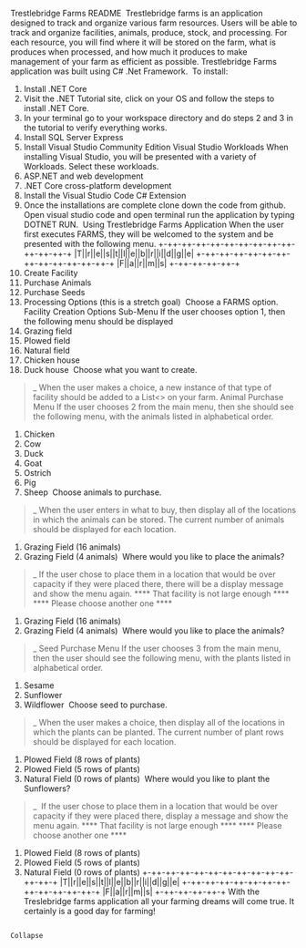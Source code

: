 Trestlebridge Farms README
​
Trestlebridge farms is an application designed to track and organize various farm resources.
Users will be able to track and organize facilities, animals, produce, stock, and processing.
For each resource, you will find where it will be stored on the farm, what is produces when processed, and how much it produces to make management of your farm as efficient as possible.
Trestlebridge Farms application was built using C# .Net Framework.
​
To install:
1. Install .NET Core
1.	Visit the .NET Tutorial site, click on your OS and follow the steps to install .NET Core.
2.	In your terminal go to your workspace directory and do steps 2 and 3 in the tutorial to verify everything works.
2. Install SQL Server Express
3. Install Visual Studio Community Edition
Visual Studio Workloads
When installing Visual Studio, you will be presented with a variety of Workloads. Select these workloads.
1.	ASP.NET and web development
2.	.NET Core cross-platform development
3.	Install the Visual Studio Code C# Extension
4. Once the installations are complete clone down the code from github.  Open visual studio code and  open terminal run the application by typing DOTNET RUN.
​
Using Trestlebridge Farms Application
When the user first executes FARMS, they will be welcomed to the system and be presented with the following menu.
 +-++-++-++-++-++-++-++-++-++-++-++-++-+
 |T||r||e||s||t||l||e||b||r||i||d||g||e|
 +-++-++-++-++-++-++-++-++-++-++-++-++-+
           |F||a||r||m||s|
           +-++-++-++-++-+
​
1. Create Facility
2. Purchase Animals
3. Purchase Seeds
4. Processing Options (this is a stretch goal)
​
Choose a FARMS option.
​
Facility Creation Options Sub-Menu
If the user chooses option 1, then the following menu should be displayed
1. Grazing field
2. Plowed field
3. Natural field
4. Chicken house
5. Duck house
​
Choose what you want to create.
> _
When the user makes a choice, a new instance of that type of facility should be added to a List<> on your farm.
Animal Purchase Menu
If the user chooses 2 from the main menu, then she should see the following menu, with the animals listed in alphabetical order.
1. Chicken
2. Cow
3. Duck
4. Goat
5. Ostrich
6. Pig
7. Sheep
​
Choose animals to purchase.
> _
When the user enters in what to buy, then display all of the locations in which the animals can be stored. The current number of animals should be displayed for each location.
1. Grazing Field (16 animals)
2. Grazing Field (4 animals)
​
Where would you like to place the animals?
> _
If the user chose to place them in a location that would be over capacity if they were placed there, there will be a display message and show the menu again.
**** That facility is not large enough ****
****     Please choose another one      ****
​
1. Grazing Field (16 animals)
2. Grazing Field (4 animals)
​
Where would you like to place the animals?
> _
Seed Purchase Menu
If the user chooses 3 from the main menu, then the user should see the following menu, with the plants listed in alphabetical order.
1. Sesame
2. Sunflower
3. Wildflower
​
Choose seed to purchase.
> _
When the user makes a choice, then display all of the locations in which the plants can be planted. The current number of plant rows should be displayed for each location.
1. Plowed Field (8 rows of plants)
2. Plowed Field (5 rows of plants)
3. Natural Field (0 rows of plants)
​
Where would you like to plant the Sunflowers?
> _
​
If the user chose to place them in a location that would be over capacity if they were placed there, display a message and show the menu again.
**** That facility is not large enough ****
****     Please choose another one      ****
​
1. Plowed Field (8 rows of plants)
2. Plowed Field (5 rows of plants)
3. Natural Field (0 rows of plants)
​
 +-++-++-++-++-++-++-++-++-++-++-++-++-+
 |T||r||e||s||t||l||e||b||r||i||d||g||e|
 +-++-++-++-++-++-++-++-++-++-++-++-++-+
           |F||a||r||m||s|
           +-++-++-++-++-+
​
With the Treslebridge farms application all your farming dreams will come true.
It certainly is a good day for farming!
~~~~<~~@
​
Collapse




